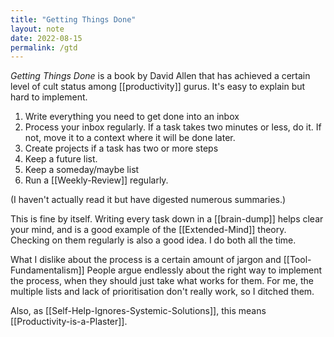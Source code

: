 ```yaml
---
title: "Getting Things Done"
layout: note
date: 2022-08-15
permalink: /gtd
---
```


*Getting Things Done* is a book by David Allen that has achieved a certain level of cult status among [[productivity]] gurus. It's easy to explain but hard to implement.

1.  Write everything you need to get done into an inbox
2.  Process your inbox regularly. If a task takes two minutes or less, do it. If not, move it to a context where it will be done later.
3.  Create projects if a task has two or more steps
4.  Keep a future list.
5.  Keep a someday/maybe list
6.  Run a [[Weekly-Review]] regularly.

(I haven't actually read it but have digested numerous summaries.) 

This is fine by itself. Writing every task down in a [[brain-dump]] helps clear your mind, and is a good example of the [[Extended-Mind]] theory. Checking on them regularly is also a good idea. I do both all the time.

What I dislike about the process is a certain amount of jargon and [[Tool-Fundamentalism]] People argue endlessly about the right way to implement the process, when they should just take what works for them. For me, the multiple lists and lack of prioritisation don't really work, so I ditched them.

Also, as [[Self-Help-Ignores-Systemic-Solutions]], this means [[Productivity-is-a-Plaster]]. 
